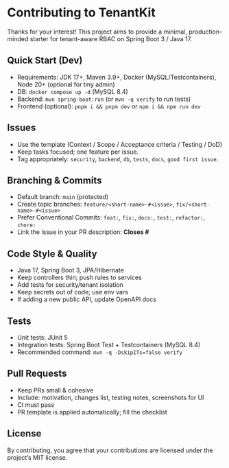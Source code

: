 # Contributing to TenantKit

Thanks for your interest! This project aims to provide a minimal, production-minded starter for tenant-aware RBAC on Spring Boot 3 / Java 17.

## Quick Start (Dev)
- Requirements: JDK 17+, Maven 3.9+, Docker (MySQL/Testcontainers), Node 20+ (optional for tiny admin)
- DB: `docker compose up -d` (MySQL 8.4)
- Backend: `mvn spring-boot:run` (or `mvn -q verify` to run tests)
- Frontend (optional): `pnpm i && pnpm dev` or `npm i && npm run dev`

## Issues
- Use the template (Context / Scope / Acceptance criteria / Testing / DoD)
- Keep tasks focused; one feature per issue.
- Tag appropriately: `security`, `backend`, `db`, `tests`, `docs`, `good first issue`.

## Branching & Commits
- Default branch: `main` (protected)
- Create topic branches: `feature/<short-name>-#<issue>`, `fix/<short-name>-#<issue>`
- Prefer Conventional Commits: `feat:`, `fix:`, `docs:`, `test:`, `refactor:`, `chore:`
- Link the issue in your PR description: **Closes #<issue-number>**

## Code Style & Quality
- Java 17, Spring Boot 3, JPA/Hibernate
- Keep controllers thin; push rules to services
- Add tests for security/tenant isolation
- Keep secrets out of code; use env vars
- If adding a new public API, update OpenAPI docs

## Tests
- Unit tests: JUnit 5
- Integration tests: Spring Boot Test + Testcontainers (MySQL 8.4)
- Recommended command: `mvn -q -DskipITs=false verify`

## Pull Requests
- Keep PRs small & cohesive
- Include: motivation, changes list, testing notes, screenshots for UI
- CI must pass
- PR template is applied automatically; fill the checklist

## License
By contributing, you agree that your contributions are licensed under the project’s MIT license.

